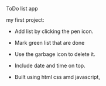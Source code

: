 ToDo list app

 my first project:

-  Add list by clicking the pen icon.

-  Mark green list that are done

-  Use the garbage icon to delete it.

-  Include date and time on top.

-  Built using html css amd javascript,
